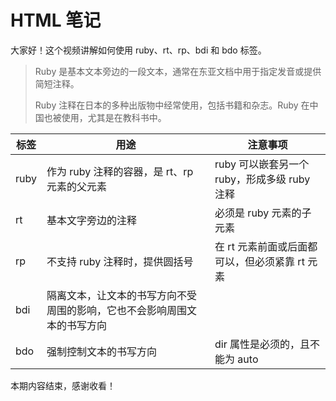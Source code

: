 # HTML 笔记

大家好！这个视频讲解如何使用 ruby、rt、rp、bdi 和 bdo 标签。

> Ruby 是基本文本旁边的一段文本，通常在东亚文档中用于指定发音或提供简短注释。
>
> Ruby 注释在日本的多种出版物中经常使用，包括书籍和杂志。Ruby 在中国也被使用，尤其是在教科书中。

| 标签 | 用途                                                         | 注意事项                                       |
| ---- | ------------------------------------------------------------ | ---------------------------------------------- |
| ruby | 作为 ruby 注释的容器，是 rt、rp 元素的父元素                 | ruby 可以嵌套另一个 ruby，形成多级 ruby 注释   |
| rt   | 基本文字旁边的注释                                           | 必须是 ruby 元素的子元素                       |
| rp   | 不支持 ruby 注释时，提供圆括号                               | 在 rt 元素前面或后面都可以，但必须紧靠 rt 元素 |
| bdi  | 隔离文本，让文本的书写方向不受周围的影响，它也不会影响周围文本的书写方向 |                                                |
| bdo  | 强制控制文本的书写方向                                       | dir 属性是必须的，且不能为 auto                |

本期内容结束，感谢收看！
